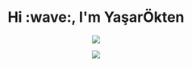 <h1 align="center">Hi :wave:, I'm YaşarÖkten</h1>
<p align="center"><img src="https://badge.mediaplus.ma/darkblue/<username>"/></p>
<p align="center"><img src="[![yokten's 42 stats](https://badge42.vercel.app/api/v2/cld10ke9s00160fi83w4ion0x/stats?cursusId=21&coalitionId=229)](https://github.com/JaeSeoKim/badge42)"/></p>
